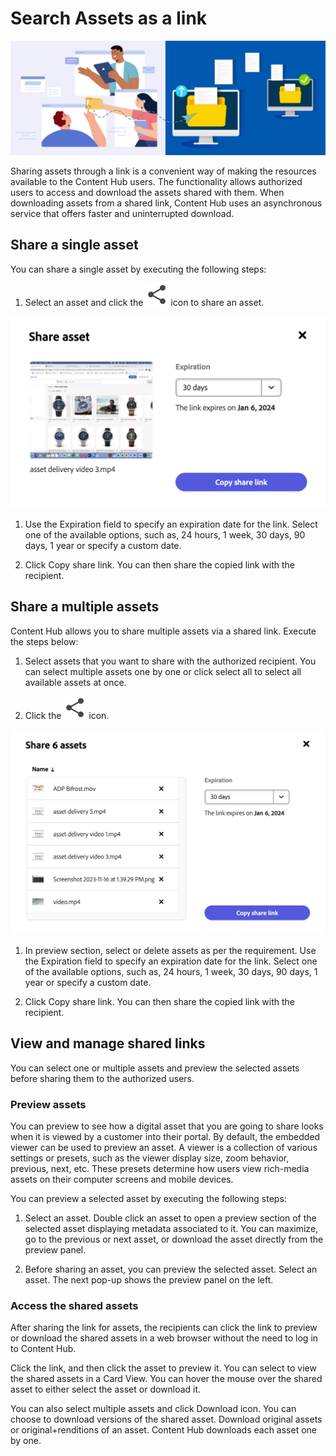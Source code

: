 # Search Assets as a link

![Share assets banner image](assets/share-assets-banner.png)

Sharing assets through a link is a convenient way of making the resources available to the Content Hub users. The functionality allows authorized users to access and download the assets shared with them. When downloading assets from a shared link, Content Hub uses an asynchronous service that offers faster and uninterrupted download.

## Share a single asset 

You can share a single asset by executing the following steps: 

1. Select an asset and click the ![share icon](assets/share.svg) icon to share an asset. 

![Sharing single asset](assets/sharing-single-asset.png)

1. Use the Expiration field to specify an expiration date for the link. Select one of the available options, such as, 24 hours, 1 week, 30 days, 90 days, 1 year or specify a custom date.  

1. Click Copy share link. You can then share the copied link with the recipient.
 
## Share a multiple assets

Content Hub allows you to share multiple assets via a shared link. Execute the steps below: 

1. Select assets that you want to share with the authorized recipient. You can select multiple assets one by one or click select all to select all available assets at once. 

1. Click the ![share icon](assets/share.svg) icon. 

![Sharing multiple assets](assets/sharing-multiple-assets.png)

1. In preview section, select or delete assets as per the requirement. Use the Expiration field to specify an expiration date for the link. Select one of the available options, such as, 24 hours, 1 week, 30 days, 90 days, 1 year or specify a custom date.  

1. Click Copy share link. You can then share the copied link with the recipient. 

## View and manage shared links 

You can select one or multiple assets and preview the selected assets before sharing them to the authorized users. 

### Preview assets 

You can preview to see how a digital asset that you are going to share looks when it is viewed by a customer into their portal. By default, the embedded viewer can be used to preview an asset. A viewer is a collection of various settings or presets, such as the viewer display size, zoom behavior, previous, next, etc. These presets determine how users view rich-media assets on their computer screens and mobile devices. 

You can preview a selected asset by executing the following steps: 

1. Select an asset. Double click an asset to open a preview section of the selected asset displaying metadata associated to it. You can maximize, go to the previous or next asset, or download the asset directly from the preview panel. 

1. Before sharing an asset, you can preview the selected asset. Select an asset. The next pop-up shows the preview panel on the left. 

### Access the shared assets 

After sharing the link for assets, the recipients can click the link to preview or download the shared assets in a web browser without the need to log in to Content Hub. 

Click the link, and then click the asset to preview it. You can select to view the shared assets in a Card View. You can hover the mouse over the shared asset to either select the asset or download it.  

You can also select multiple assets and click Download icon. You can choose to download versions of the shared asset. Download original assets or original+renditions of an asset. Content Hub downloads each asset one by one.
